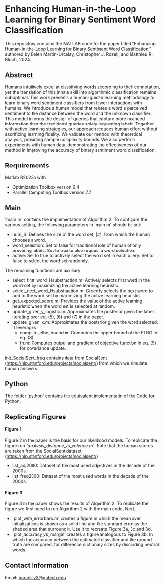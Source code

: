 # Enhancing Human-in-the-Loop Learning for Binary Sentiment Word Classification

This repository contains the MATLAB code for the paper titled "Enhancing Human-in-the-Loop Learning for Binary Sentiment Word Classification," authored by Belen Martin-Urcelay, Christopher J. Rozell, and Matthieu R. Bloch, 2024.

## Abstract

Humans intuitively excel at classifying words according to their connotation, yet the translation of this innate skill into algorithmic classification remains suboptimal. This work presents a human-guided learning methodology to learn binary word sentiment classifiers from fewer interactions with humans. We introduce a human model that relates a word's perceived sentiment to the distance between the word and the unknown classifier. This model informs the design of queries that capture more nuanced information than the traditional queries solely requesting labels. Together with active learning strategies, our approach reduces human effort without sacrificing learning fidelity. We validate our method with theoretical analysis, providing sample complexity bounds. We also perform experiments with human data, demonstrating the effectiveness of our method in improving the accuracy of binary sentiment word classification.

## Requirements

Matlab R2023a with 

- Optimization Toolbox version 9.4
- Parallel Computing Toolbox version 7.7

## Main

'main.m' contains the implementation of Algorithm 2. To configure the various setting, the following parameters in 'main.m' should be set:

- num_S: Defines the size of the word set, $|\mathcal{S}|$, from which the human chooses a word.
- word_selection: Set to false for traditional role of human of only providing labels. Set to true to also request a word selection.
- active: Set to true to actively select the word set in each query. Set to false to select the word set randomly.

The remaining functions are auxiliary 

- select_first_word_Hsubstraction.m: Actively selects first word in the word set by maximizing the active learning heuristic.
- select_next_word_Hsubstraction.m: Greedily selects the next word to add to the word set by maximizing the active learning heuristic.
- get_expected_score.m: Provides the value of the active learning heuristic when the word set is selected at random.
- update_given_y_logistic.m: Approximates the posterior given the label iterating over eq. (5), (6) and (7) in the paper.
- update_given_x.m: Approximates the posterior given the word selected. It leverages
  - compute_elbo_bound.m: Computes the upper bound of the ELBO in eq. (8)
  - fh.m: Computes output and gradient of objective function in eq. (9) for covariance update.

init_SocialSent_freq contains data from SocialSent (https://nlp.stanford.edu/projects/socialsent/) from which we simulate human answers.


## Python
The folder 'python' contains the equivalent implementatin of the Code for Python.

## Replicating Figures

#### Figure 1

Figure 2 in the paper is the basis for our likelihood models. To replicate the figure run *'analysis_distance_vs_valence.m'*. Note that the human scores are taken from the SocialSent dataset (https://nlp.stanford.edu/projects/socialsent/)

- list_adj2000: Dataset of the most used adjectives in the decade of the 2000s.
- list_freq2000: Dataset of the most used words in the decade of the 2000s.

#### Figure 3

Figure 3 in the paper shows the results of Algorithm 2. To replicate the figure we first need to run Algorithm 2 with the main code. Next, 

- 'plot_with_errorbars.m' creates a figure in which the mean over initializations is shown as a solid line and the standard error as the shaded area that surround it. Use it to recreate Figure 3a, 3c and 3d.
- 'plot_accuracy_vs_margin' creates a figure analogous to Figure 3b. In which the accuracy between the estimated classifier and the ground truth are compared, for difference dictionary sizes by discarding neutral words.

## Contact Information 

Email: burcelay3@gatech.edu


